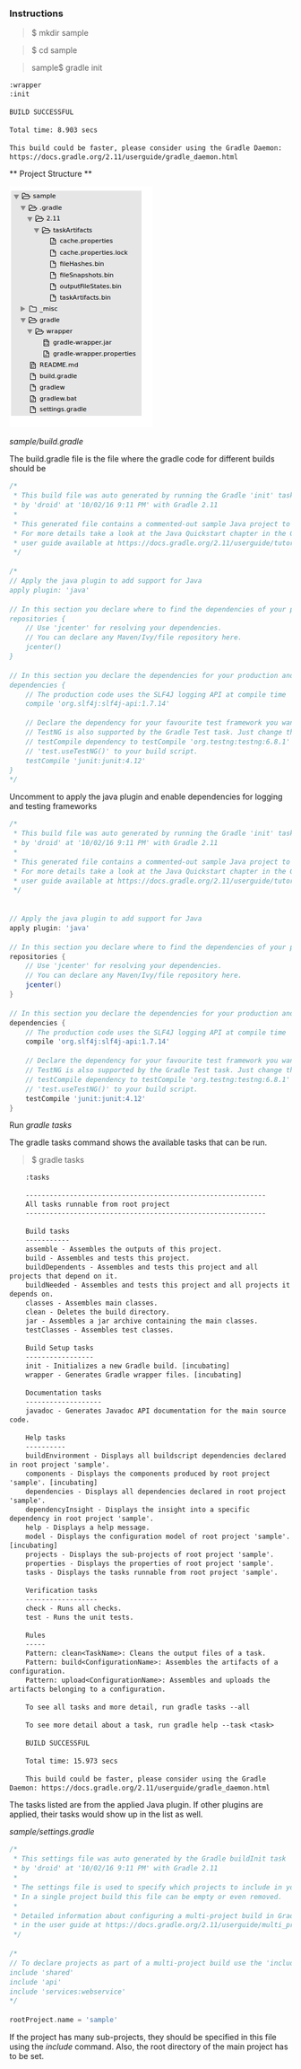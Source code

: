 ### Instructions 

> $ mkdir sample

> $ cd sample

> sample$ gradle init

    :wrapper
    :init
    
    BUILD SUCCESSFUL
    
    Total time: 8.903 secs
    
    This build could be faster, please consider using the Gradle Daemon: https://docs.gradle.org/2.11/userguide/gradle_daemon.html

** Project Structure **

![](_misc/project%20structure.png)

*sample/build.gradle*

The build.gradle file is the file where the gradle code for different builds should be 

```groovy
/*
 * This build file was auto generated by running the Gradle 'init' task
 * by 'droid' at '10/02/16 9:11 PM' with Gradle 2.11
 *
 * This generated file contains a commented-out sample Java project to get you started.
 * For more details take a look at the Java Quickstart chapter in the Gradle
 * user guide available at https://docs.gradle.org/2.11/userguide/tutorial_java_projects.html
 */

/*
// Apply the java plugin to add support for Java
apply plugin: 'java'

// In this section you declare where to find the dependencies of your project
repositories {
    // Use 'jcenter' for resolving your dependencies.
    // You can declare any Maven/Ivy/file repository here.
    jcenter()
}

// In this section you declare the dependencies for your production and test code
dependencies {
    // The production code uses the SLF4J logging API at compile time
    compile 'org.slf4j:slf4j-api:1.7.14'

    // Declare the dependency for your favourite test framework you want to use in your tests.
    // TestNG is also supported by the Gradle Test task. Just change the
    // testCompile dependency to testCompile 'org.testng:testng:6.8.1' and add
    // 'test.useTestNG()' to your build script.
    testCompile 'junit:junit:4.12'
}
*/
```

Uncomment to apply the java plugin and enable dependencies for logging and testing frameworks

```groovy
/*
 * This build file was auto generated by running the Gradle 'init' task
 * by 'droid' at '10/02/16 9:11 PM' with Gradle 2.11
 *
 * This generated file contains a commented-out sample Java project to get you started.
 * For more details take a look at the Java Quickstart chapter in the Gradle
 * user guide available at https://docs.gradle.org/2.11/userguide/tutorial_java_projects.html
 */


// Apply the java plugin to add support for Java
apply plugin: 'java'

// In this section you declare where to find the dependencies of your project
repositories {
    // Use 'jcenter' for resolving your dependencies.
    // You can declare any Maven/Ivy/file repository here.
    jcenter()
}

// In this section you declare the dependencies for your production and test code
dependencies {
    // The production code uses the SLF4J logging API at compile time
    compile 'org.slf4j:slf4j-api:1.7.14'

    // Declare the dependency for your favourite test framework you want to use in your tests.
    // TestNG is also supported by the Gradle Test task. Just change the
    // testCompile dependency to testCompile 'org.testng:testng:6.8.1' and add
    // 'test.useTestNG()' to your build script.
    testCompile 'junit:junit:4.12'
}
```

Run *gradle tasks*

The gradle tasks command shows the available tasks that can be run. 

> $ gradle tasks

        :tasks
        
        ------------------------------------------------------------
        All tasks runnable from root project
        ------------------------------------------------------------
        
        Build tasks
        -----------
        assemble - Assembles the outputs of this project.
        build - Assembles and tests this project.
        buildDependents - Assembles and tests this project and all projects that depend on it.
        buildNeeded - Assembles and tests this project and all projects it depends on.
        classes - Assembles main classes.
        clean - Deletes the build directory.
        jar - Assembles a jar archive containing the main classes.
        testClasses - Assembles test classes.
        
        Build Setup tasks
        -----------------
        init - Initializes a new Gradle build. [incubating]
        wrapper - Generates Gradle wrapper files. [incubating]
        
        Documentation tasks
        -------------------
        javadoc - Generates Javadoc API documentation for the main source code.
        
        Help tasks
        ----------
        buildEnvironment - Displays all buildscript dependencies declared in root project 'sample'.
        components - Displays the components produced by root project 'sample'. [incubating]
        dependencies - Displays all dependencies declared in root project 'sample'.
        dependencyInsight - Displays the insight into a specific dependency in root project 'sample'.
        help - Displays a help message.
        model - Displays the configuration model of root project 'sample'. [incubating]
        projects - Displays the sub-projects of root project 'sample'.
        properties - Displays the properties of root project 'sample'.
        tasks - Displays the tasks runnable from root project 'sample'.
        
        Verification tasks
        ------------------
        check - Runs all checks.
        test - Runs the unit tests.
        
        Rules
        -----
        Pattern: clean<TaskName>: Cleans the output files of a task.
        Pattern: build<ConfigurationName>: Assembles the artifacts of a configuration.
        Pattern: upload<ConfigurationName>: Assembles and uploads the artifacts belonging to a configuration.
        
        To see all tasks and more detail, run gradle tasks --all
        
        To see more detail about a task, run gradle help --task <task>
        
        BUILD SUCCESSFUL
        
        Total time: 15.973 secs
        
        This build could be faster, please consider using the Gradle Daemon: https://docs.gradle.org/2.11/userguide/gradle_daemon.html

The tasks listed are from the applied Java plugin. If other plugins are applied, their tasks would show up in the list as well. 

*sample/settings.gradle*

```gradle
/*
 * This settings file was auto generated by the Gradle buildInit task
 * by 'droid' at '10/02/16 9:11 PM' with Gradle 2.11
 *
 * The settings file is used to specify which projects to include in your build.
 * In a single project build this file can be empty or even removed.
 *
 * Detailed information about configuring a multi-project build in Gradle can be found
 * in the user guide at https://docs.gradle.org/2.11/userguide/multi_project_builds.html
 */

/*
// To declare projects as part of a multi-project build use the 'include' method
include 'shared'
include 'api'
include 'services:webservice'
*/

rootProject.name = 'sample'
```

If the project has many sub-projects, they should be specified in this file using the *include* command. Also, the root directory of the main project has to be set. 
